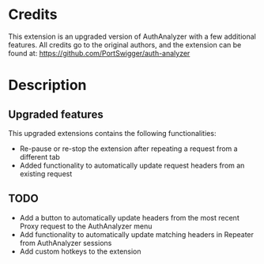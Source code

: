 # Credits 

This extension is an upgraded version of AuthAnalyzer with a few additional features.
All credits go to the original authors, and the extension can be found at: https://github.com/PortSwigger/auth-analyzer

# Description

## Upgraded features

This upgraded extensions contains the following functionalities:
- Re-pause or re-stop the extension after repeating a request from a different tab
- Added functionality to automatically update request headers from an existing request

## TODO

- Add a button to automatically update headers from the most recent Proxy request to the AuthAnalyzer menu
- Add functionality to automatically update matching headers in Repeater from AuthAnalyzer sessions
- Add custom hotkeys to the extension
